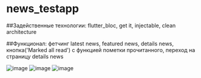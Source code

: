 # news_testapp

##Задейственные технологии: flutter_bloc, get it, injectable, clean architecture

##Функционал: фетчинг latest news, featured news, details news, кнопка('Marked all read') с функцией пометки прочитанного, переход на страницу details news

![image](https://media.discordapp.net/attachments/534362917685166103/1247181446628773921/image.png?ex=665f17bc&is=665dc63c&hm=485d00cb3cb1f894039675e737d9e4a1708c9024a5cfab67f52c853892e3e1f6&=&format=webp&quality=lossless&width=321&height=675)
![image](https://media.discordapp.net/attachments/534362917685166103/1247180268432003142/image.png?ex=665f16a3&is=665dc523&hm=5cc041213812102a6ca9cc9fdf6671fbcf820e3abeb5be9b2d01926e0bb3c4ab&=&format=webp&quality=lossless&width=322&height=675)
![image](https://media.discordapp.net/attachments/534362917685166103/1247181611267522662/image.png?ex=665f17e3&is=665dc663&hm=538b77e579e33a60567ae5185547a54a6680f6a8076a6381af5beb1a8500c8e1&=&format=webp&quality=lossless&width=319&height=675)